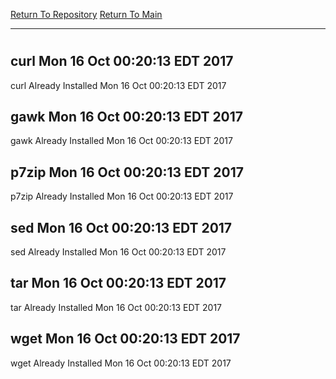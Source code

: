 [Return To Repository](https://github.com/deathbybandaid/piholeparser/)
[Return To Main](https://github.com/deathbybandaid/piholeparser/blob/master/RecentRunLogs/Mainlog.md)
____________________________________
# 
## curl Mon 16 Oct 00:20:13 EDT 2017
curl Already Installed Mon 16 Oct 00:20:13 EDT 2017
## gawk Mon 16 Oct 00:20:13 EDT 2017
gawk Already Installed Mon 16 Oct 00:20:13 EDT 2017
## p7zip Mon 16 Oct 00:20:13 EDT 2017
p7zip Already Installed Mon 16 Oct 00:20:13 EDT 2017
## sed Mon 16 Oct 00:20:13 EDT 2017
sed Already Installed Mon 16 Oct 00:20:13 EDT 2017
## tar Mon 16 Oct 00:20:13 EDT 2017
tar Already Installed Mon 16 Oct 00:20:13 EDT 2017
## wget Mon 16 Oct 00:20:13 EDT 2017
wget Already Installed Mon 16 Oct 00:20:13 EDT 2017
